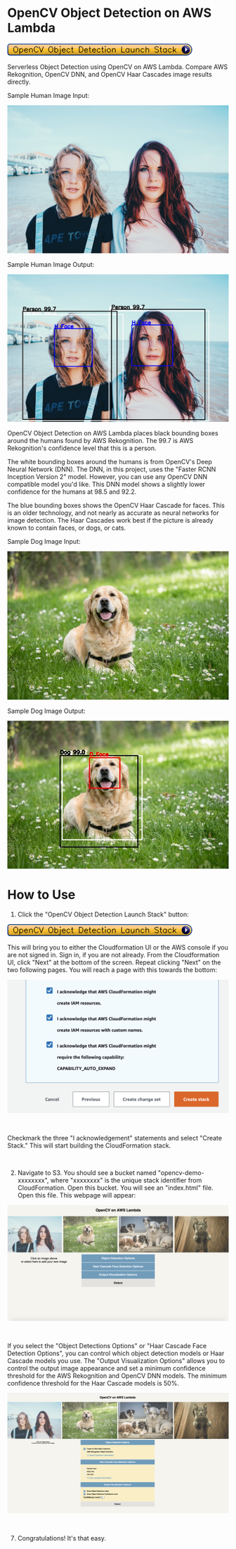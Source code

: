 # OpenCV Object Detection on AWS Lambda

[![OpenCV Object Detection Launch Stack](read-me-images/OpenCVObjectDetectionLaunchStack.png)](https://console.aws.amazon.com/cloudformation/home?region=us-east-1#/stacks/new?stackName=OpenCVObjectDetectionStack&templateURL=https://opencv-source.s3.amazonaws.com/template.yaml)

Serverless Object Detection using OpenCV on AWS Lambda. Compare AWS Rekognition, OpenCV DNN, and OpenCV Haar Cascades image results directly. 

Sample Human Image Input:

![Two women](/read-me-images/FaceInput.jpg?raw=true)

Sample Human Image Output:

![Two women with bounding boxes](/read-me-images/FaceOutput.jpg?raw=true)

OpenCV Object Detection on AWS Lambda places black bounding boxes around the humans found by AWS Rekognition. The 99.7 is AWS Rekognition's confidence level that this is a person. 

The white bounding boxes around the humans is from OpenCV's Deep Neural Network (DNN). The DNN, in this project, uses the "Faster RCNN Inception Version 2" model. However, you can use any OpenCV DNN compatible model you'd like. This DNN model shows a slightly lower confidence for the humans at 98.5 and 92.2.

The blue bounding boxes shows the OpenCV Haar Cascade for faces. This is an older technology, and not nearly as accurate as neural networks for image detection. The Haar Cascades work best if the picture is already known to contain faces, or dogs, or cats. 

Sample Dog Image Input:

![Dog with bounding boxes](/read-me-images/DogInput.jpg?raw=true)

Sample Dog Image Output:

![Dog with bounding boxes](/read-me-images/DogOutput.jpg?raw=true)

# How to Use

1. Click the "OpenCV Object Detection Launch Stack" button:

[![OpenCV Object Detection Launch Stack](read-me-images/OpenCVObjectDetectionLaunchStack.png)](https://console.aws.amazon.com/cloudformation/home?region=us-east-1#/stacks/new?stackName=OpenCVObjectDetectionStack&templateURL=https://opencv-source.s3.amazonaws.com/template.yaml)


This will bring you to either the Cloudformation UI or the AWS console if you are not signed in. Sign in, if you are not already. From the Cloudformation UI, click "Next" at the bottom of the screen. Repeat clicking "Next" on the two following pages. You will reach a page with this towards the bottom:

![CloudFormation Shot](/read-me-images/CloudFormationShot.png?raw=true)

&nbsp;

Checkmark the three "I acknowledgement" statements and select "Create Stack." This will start building the CloudFormation stack.

&nbsp;

2) Navigate to S3. You should see a bucket named "opencv-demo-xxxxxxxx", where "xxxxxxxx" is the unique stack identifier from CloudFormation. Open this bucket. You will see an "index.html" file. Open this file. This webpage will appear:

![OpenCV Object Detection Screen Shot](read-me-images/OpenCVScreenShot.png?raw=true)

&nbsp;

If you select the "Object Detections Options" or "Haar Cascade Face Detection Options", you can control which object detection models or Haar Cascade models you use. The "Output Visualization Options" allows you to control the output image appearance and set a minimum confidence threshold for the AWS Rekognition and OpenCV DNN models. The minimum confidence threshold for the Haar Cascade models is 50%.

![OpenCV Object Detection Menu Screen Shot](read-me-images/OpenCVMenuShot.png?raw=true)

&nbsp;

7) Congratulations! It's that easy.

&nbsp;
